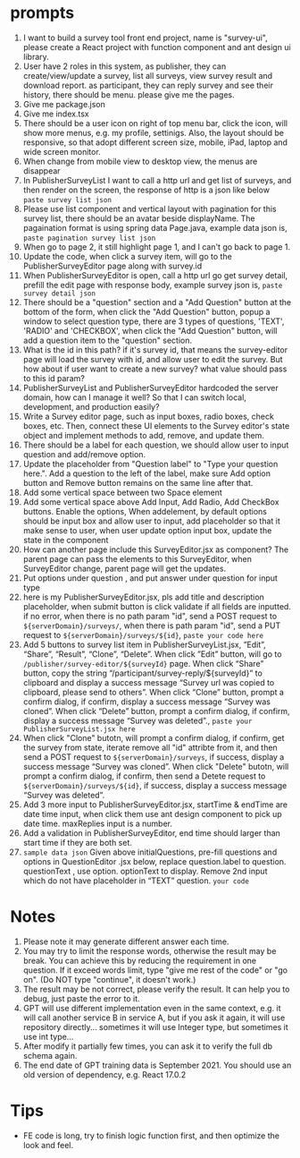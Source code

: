 # prompts

1. I want to build a survey tool front end project, name is "survey-ui", please create a React project with function component and ant design ui library.
2. User have 2 roles in this system, as publisher, they can create/view/update a survey, list all surveys, view survey result and download report. as participant, they can reply survey and see their history, there should be menu. please give me the pages.
3. Give me package.json
4. Give me index.tsx
5. There should be a user icon on right of top menu bar, click the icon, will show more menus, e.g. my profile, settinigs. Also, the layout should be responsive, so that adopt different screen size, mobile, iPad, laptop and wide screen monitor.
6. When change from mobile view to desktop view, the menus are disappear
7. In PublisherSurveyList I want to call a http url and get list of surveys, and then render on the screen, the response of http is a json like below  ``paste survey list json``
8. Please use list component and vertical layout with pagination for this survey list, there should be an avatar beside displayName. The pagaination format is using spring data Page.java, example data json is, ``paste pagination survey list json``
9. When go to page 2, it still highlight page 1, and I can't go back to page 1.
10. Update the code, when click a survey item, will go to the PublisherSurveyEditor page along with survey.id
11. When PublisherSurveyEditor is open, call a http url go get survey detail, prefill the edit page with response body, example survey json is, ``paste survey detail json``
12. There should be a "question" section and a "Add Question" button at the bottom of the form, when click the "Add Question" button, popup a window to select question type, there are 3 types of questions, 'TEXT', 'RADIO' and 'CHECKBOX', when click the "Add Question" button, will add a question item to the "question" section.
13. What is the id in this path? if it's survey id, that means the survey-editor page will load the survey with id, and allow user to edit the survey. But how about if user want to create a new survey? what value should pass to this id param?
14. PublisherSurveyList and PublisherSurveyEditor hardcoded the server domain, how can I manage it well? So that I can switch local, development, and production easily?
15.  Write a Survey editor page, such as input boxes, radio boxes, check boxes, etc. Then, connect these UI elements to the Survey editor's state object and implement methods to add, remove, and update them.
16. There should be a label for each question, we should allow user to input question and add/remove option.
17. Update the placeholder from "Question label" to "Type your question here.". Add a question to the left of the label, make sure Add option button and Remove button remains on the same line after that. 
18. Add some vertical space between two Space element
19. Add some vertical space above Add Input, Add Radio, Add CheckBox buttons. Enable the options, When addelement, by default options should be input box and allow user to input, add placeholder so that it make sense to user, when user update option input box, update the state in the component
20. How can another page include this SurveyEditor.jsx as component? The parent page can pass the elements to this SurveyEditor, when SurveyEditor change, parent page will get the updates.
21. Put options under question , and put answer under question for input type
22. here is my PublisherSurveyEditor.jsx, pls add title and description placeholder, when submit button is click validate if all fields are inputted. if no error, when there is no path param "id",  send a POST request to `${serverDomain}/surveys/`, when there is path param "id", send a PUT request to `${serverDomain}/surveys/${id}`, ``paste your code here``
23. Add 5 buttons to survey list item in PublisherSurveyList.jsx, ”Edit”, “Share”, “Result”, “Clone”, “Delete”. When click ”Edit” button, will go to `/publisher/survey-editor/${surveyId}` page. When click “Share” button, copy the string “/participant/survey-reply/${surveyId}” to clipboard and display a success message “Survey url was copied to clipboard, please send to others”. When click “Clone” button, prompt a confirm dialog, if confirm, display a success message “Survey was cloned”. When click “Delete” button, prompt a confirm dialog, if confirm, display a success message “Survey was deleted”., ``paste your PublisherSurveyList.jsx here``
24. When click "Clone" butotn, will prompt a confirm dialog, if confirm, get the survey from state, iterate remove all "id" attribte from it, and then send a POST request to `${serverDomain}/surveys`, if success,  display a success message “Survey was cloned”. When click "Delete" butotn, will prompt a confirm dialog, if confirm, then send a Detete  request to `${serverDomain}/surveys/${id}`, if success,  display a success message “Survey was deleted”. 
25. Add 3 more input to PublisherSurveyEditor.jsx, startTime & endTime are date time input, when click them use ant design component to pick up date time. maxReplies input is a number.
26. Add a validation in PublisherSurveyEditor, end time should larger than start time if they are both set.
27. `sample data json` Given above initialQuestions, pre-fill questions and options in QuestionEditor
.jsx below, replace question.label to question. questionText , use option. optionText to display. Remove 2nd input which do not have placeholder in “TEXT” question. `your code`

# Notes
1. Please note it may generate different answer each time.
2. You may try to limit the response words, otherwise the result may be break. You can achieve this by reducing the requirement in one question. If it exceed words limit, type "give me rest of the code" or "go on". (Do NOT type "continue", it doesn't work.)
3. The result may be not correct, please verify the result. It can help you to debug, just paste the error to it.
4. GPT will use different implementation even in the same context, e.g. it will call another service B in service A, but if you ask it again, it will use repository directly... sometimes it will use Integer type, but sometimes it use int type...
5. After modify it partially few times, you can ask it to verify the full db schema again.
6. The end date of GPT training data is September 2021. You should use an old version of dependency, e.g. React 17.0.2

# Tips
* FE code is long, try to finish logic function first, and then optimize the look and feel.